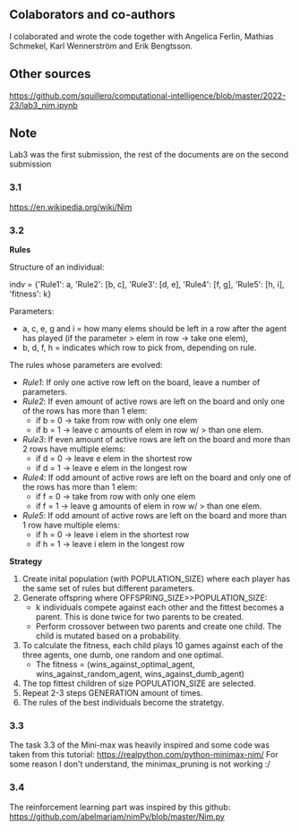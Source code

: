 ## Colaborators and co-authors
I colaborated and wrote the code together with Angelica Ferlin, Mathias Schmekel, Karl Wennerström and Erik Bengtsson.

## Other sources
https://github.com/squillero/computational-intelligence/blob/master/2022-23/lab3_nim.ipynb

## Note
Lab3 was the first submission, the rest of the documents are on the second submission


### 3.1
https://en.wikipedia.org/wiki/Nim

### 3.2

**Rules**

Structure of an individual:

indv = {'Rule1': a, 'Rule2': [b, c], 'Rule3': [d, e], 'Rule4': [f, g], 'Rule5': [h, i], 'fitness': k}

Parameters:

 - a, c, e, g and i = how many elems should be left in a row after the agent has played (if the parameter > elem in row -> take one elem),
 - b, d, f, h = indicates which row to pick from, depending on rule.

The rules whose parameters are evolved:

- *Rule1*: If only one active row left on the board, leave a number of parameters.
- *Rule2*: If even amount of active rows are left on the board and only one of the rows has more than 1 elem:
  - if b = 0 -> take from row with only one elem
  - if b = 1 ->  leave c amounts of elem in row w/ > than one elem.
- *Rule3*: If even amount of active rows are left on the board and more than 2 rows have multiple elems:
  - if d = 0 -> leave e elem in the shortest row
  - if d = 1 -> leave e elem in the longest row
- *Rule4*: If odd amount of active rows are left on the board and only one of the rows has more than 1 elem:
  - if f = 0 -> take from row with only one elem
  - if f = 1 -> leave g amounts of elem in row  w/ > than one elem.
- *Rule5*: If odd amount of active rows are left on the board and more than 1 row have multiple elems:
  - if h = 0 ->  leave i elem in the shortest row
  - if h = 1 -> leave i elem in the longest row 

**Strategy**
1. Create inital population (with POPULATION_SIZE) where each player has the same set of rules but different parameters.
2. Generate offspring where OFFSPRING_SIZE>>POPULATION_SIZE:
    - k individuals compete against each other and the fittest becomes a parent. This is done twice for two parents to be created.
    - Perform crossover between two parents and create one child. The child is mutated based on a probability.
3. To calculate the fitness, each child plays 10 games against each of the three agents, one dumb, one random and one optimal.
    - The fitness = (wins_against_optimal_agent, wins_against_random_agent, wins_against_dumb_agent)
4. The top fittest children of size POPULATION_SIZE are selected.
5. Repeat 2-3 steps GENERATION amount of times.
6. The rules of the best individuals become the stratetgy.


### 3.3
The task 3.3 of the Mini-max was heavily inspired and some code was taken from this tutorial: https://realpython.com/python-minimax-nim/
For some reason I don't understand, the minimax_pruning is not working :/

### 3.4
The reinforcement learning part was inspired by this github:
https://github.com/abelmariam/nimPy/blob/master/Nim.py


